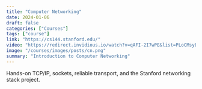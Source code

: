 ```yaml
---
title: "Computer Networking"
date: 2024-01-06
draft: false
categories: ["Courses"]
tags: ["course"]
link: "https://cs144.stanford.edu/"
video: "https://redirect.invidious.io/watch?v=qAFI-2I7wPE&list=PLoCMsyE1cvdWKsLVyf6cPwCLDIZnOj0NS"
image: "/courses/images/posts/cn.png"
summary: "Introduction to Computer Networking"
---
```


Hands-on TCP/IP, sockets, reliable transport, and the Stanford networking stack project.
